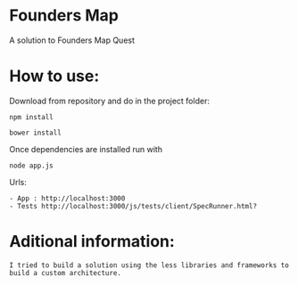 Founders Map
===============

A solution to Founders Map Quest


How to use:
================

Download from repository and do in the project folder:

	npm install

	bower install

Once dependencies are installed run with

	node app.js

Urls:

	- App : http://localhost:3000
	- Tests http://localhost:3000/js/tests/client/SpecRunner.html?


Aditional information:
=======================

	I tried to build a solution using the less libraries and frameworks to build a custom architecture.